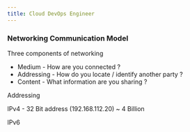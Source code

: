 ```yaml
---
title: Cloud DevOps Engineer
---
```


### Networking Communication Model

Three components of networking

* Medium - How are you connected ?
* Addressing - How do you locate / identify another party ?
* Content - What information are you sharing ?

Addressing

IPv4 - 32 Bit address (192.168.112.20)
~ 4 Billion


IPv6
